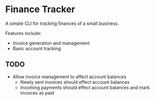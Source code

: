 # Finance Tracker

A simple CLI for tracking finances of a small business.

Features include:
 - Invoice generation and management
 - Basic account tracking


## TODO
 - Allow invoice management to affect account balances
   - Newly sent invoices should effect account balances
   - Incoming payments should effect account balances and mark invoices as paid